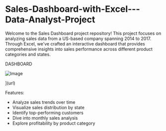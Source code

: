 # Sales-Dashboard-with-Excel---Data-Analyst-Project

Welcome to the Sales Dashboard project repository! This project focuses on analyzing sales data from a US-based company spanning 2014 to 2017. Through Excel, we've crafted an interactive dashboard that provides comprehensive insights into sales performance across different product categories and states.

DASHBOARD

![Image](https://github.com/user-attachments/assets/7ac596e7-d1ea-4142-aea8-b56ad9b8a5d8)

](url)

Features:
* Analyze sales trends over time
* Visualize sales distribution by state
* Identify top-performing customers
* Dive into monthly sales analysis
* Explore profitability by product category


